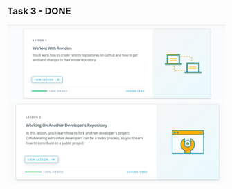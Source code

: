 ## Task 3 - DONE
![Image alt](https://github.com/MikeYatsenko/kottans-backend/blob/master/Git_Collaboration/1.png)
![Image alt](https://github.com/MikeYatsenko/kottans-backend/blob/master/Git_Collaboration/2.png)
